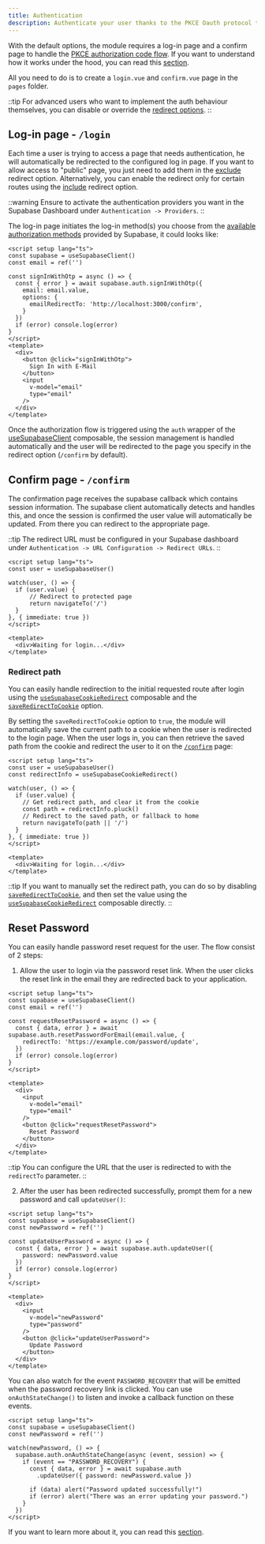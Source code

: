 ```yaml
---
title: Authentication
description: Authenticate your user thanks to the PKCE Oauth protocol that enables secure exchange of refresh and access tokens between an application and the authorization server
---
```


With the default options, the module requires a log-in page and a confirm page to handle the [PKCE authorization code flow](https://supabase.com/docs/guides/resources/glossary#pkce). If you want to understand how it works under the hood, you can read this [section](https://supabase.com/docs/guides/auth/server-side-rendering#understanding-the-authentication-flow).

All you need to do is to create a `login.vue` and `confirm.vue` page in the `pages` folder.

::tip
For advanced users who want to implement the auth behaviour themselves, you can disable or override the [redirect options](/getting-started/introduction#redirect).
::

## Log-in page - `/login`

Each time a user is trying to access a page that needs authentication, he will automatically be redirected to the configured log in page. If you want to allow access to "public" page, you just need to add them in the [exclude](/getting-started/introduction#redirectoptions) redirect option. Alternatively, you can enable the redirect only for certain routes using the [include](/getting-started/introduction#redirectoptions) redirect option.

::warning
Ensure to activate the authentication providers you want in the Supabase Dashboard under `Authentication -> Providers`.
::

The log-in page initiates the log-in method(s) you choose from the [available authorization methods](https://supabase.com/docs/reference/javascript/auth-signinwithpassword) provided by Supabase, it could looks like:

```vue [pages/login.vue]
<script setup lang="ts">
const supabase = useSupabaseClient()
const email = ref('')

const signInWithOtp = async () => {
  const { error } = await supabase.auth.signInWithOtp({
    email: email.value,
    options: {
      emailRedirectTo: 'http://localhost:3000/confirm',
    }
  })
  if (error) console.log(error)
}
</script>
<template>
  <div>
    <button @click="signInWithOtp">
      Sign In with E-Mail
    </button>
    <input
      v-model="email"
      type="email"
    />
  </div>
</template>
```

Once the authorization flow is triggered using the `auth` wrapper of the [useSupabaseClient](/composables/usesupabaseclient) composable, the session management is handled automatically and the user will be redirected to the page you specify in the redirect option (`/confirm` by default).

## Confirm page - `/confirm`

The confirmation page receives the supabase callback which contains session information. The supabase client automatically detects and handles this, and once the session is confirmed the user value will automatically be updated. From there you can redirect to the appropriate page.

::tip
The redirect URL must be configured in your Supabase dashboard under `Authentication -> URL Configuration -> Redirect URLs`.
::

```vue [pages/confirm.vue]
<script setup lang="ts">
const user = useSupabaseUser()

watch(user, () => {
  if (user.value) {
      // Redirect to protected page
      return navigateTo('/')
  }
}, { immediate: true })
</script>

<template>
  <div>Waiting for login...</div>
</template>
```

### Redirect path

You can easily handle redirection to the initial requested route after login using the [`useSupabaseCookieRedirect`](/composables/usesupabasecookieredirect) composable and the [`saveRedirectToCookie`](/getting-started/introduction#redirectoptions) option.

By setting the `saveRedirectToCookie` option to `true`, the module will automatically save the current path to a cookie when the user is redirected to the login page. When the user logs in, you can then retrieve the saved path from the cookie and redirect the user to it on the [`/confirm`](/getting-started/authentication#confirm-page-confirm) page:

```vue [pages/confirm.vue]
<script setup lang="ts">
const user = useSupabaseUser()
const redirectInfo = useSupabaseCookieRedirect()

watch(user, () => {
  if (user.value) {
    // Get redirect path, and clear it from the cookie
    const path = redirectInfo.pluck()
    // Redirect to the saved path, or fallback to home
    return navigateTo(path || '/') 
  }
}, { immediate: true })
</script>

<template>
  <div>Waiting for login...</div>
</template>
```

::tip
If you want to manually set the redirect path, you can do so by disabling [`saveRedirectToCookie`](/getting-started/introduction#redirectoptions), and then set the value using the  [`useSupabaseCookieRedirect`](/composables/usesupabasecookieredirect) composable directly.
::

## Reset Password

You can easily handle password reset request for the user. The flow consist of 2 steps:

1. Allow the user to login via the password reset link. When the user clicks the reset link in the email they are redirected back to your application.


```vue [pages/password/reset.vue]
<script setup lang="ts">
const supabase = useSupabaseClient()
const email = ref('')

const requestResetPassword = async () => {
  const { data, error } = await supabase.auth.resetPasswordForEmail(email.value, {
    redirectTo: 'https://example.com/password/update',
  })
  if (error) console.log(error)
}
</script>

<template>
  <div>
    <input
      v-model="email"
      type="email"
    />
    <button @click="requestResetPassword">
      Reset Password
    </button>
  </div>
</template>
```

::tip
You can configure the URL that the user is redirected to with the `redirectTo` parameter. 
::

2. After the user has been redirected successfully, prompt them for a new password and call `updateUser()`:


```vue [pages/confirm.vue]
<script setup lang="ts">
const supabase = useSupabaseClient()
const newPassword = ref('')

const updateUserPassword = async () => {
  const { data, error } = await supabase.auth.updateUser({
    password: newPassword.value
  })
  if (error) console.log(error)
}
</script>

<template>
  <div>
    <input
      v-model="newPassword"
      type="password"
    />
    <button @click="updateUserPassword">
      Update Password
    </button>
  </div>
</template>
```

You can also watch for the event `PASSWORD_RECOVERY` that will be emitted when the password recovery link is clicked. You can use `onAuthStateChange()` to listen and invoke a callback function on these events.


```vue [pages/confirm.vue]
<script setup lang="ts">
const supabase = useSupabaseClient()
const newPassword = ref('')

watch(newPassword, () => {
  supabase.auth.onAuthStateChange(async (event, session) => {
    if (event == "PASSWORD_RECOVERY") {
      const { data, error } = await supabase.auth
        .updateUser({ password: newPassword.value })

      if (data) alert("Password updated successfully!")
      if (error) alert("There was an error updating your password.")
    }
  })
</script>
```

If you want to learn more about it, you can read this [section](https://supabase.com/docs/reference/javascript/auth-resetpasswordforemail).

